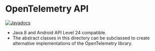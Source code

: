 # OpenTelemetry API

[![Javadocs][javadoc-image]][javadoc-url]

* Java 8 and Android API Level 24 compatible.
* The abstract classes in this directory can be subclassed to create alternative
  implementations of the OpenTelemetry library.

[javadoc-image]: https://www.javadoc.io/badge/io.opentelemetry/opentelemetry-api.svg
[javadoc-url]: https://www.javadoc.io/doc/io.opentelemetry/opentelemetry-api